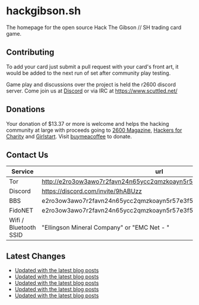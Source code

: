 # hackgibson.sh
The homepage for the open source Hack The Gibson // SH trading card game.


## Contributing

To add your card just submit a pull request with your card's front art, it would be added to the next run of set after community play testing.

Game play and discussions over the project is held the r2600 discord server. Come join us at [Discord](https://discord.com/invite/9hABUzz) or via IRC at https://www.scuttled.net/


## Donations

Your donation of $13.37 or more is welcome and helps the hacking community at large with proceeds going to [2600 Magazine](https://2600.com/), [Hackers for Charity](https://hackersforcharity.org) and [Girlstart](https://girlstart.org).  Visit [buymeacoffee](https://www.buymeacoffee.com/hackgibson.sh) to donate.


## Contact Us

Service | url
-|-
Tor | http://e2ro3ow3awo7r2favn24n65ycc2qmzkoayn5r57e3f56nvjwdcgg32ad.onion
Discord | https://discord.com/invite/9hABUzz
BBS | e2ro3ow3awo7r2favn24n65ycc2qmzkoayn5r57e3f56nvjwdcgg32ad.onion:23
FidoNET | e2ro3ow3awo7r2favn24n65ycc2qmzkoayn5r57e3f56nvjwdcgg32ad.onion:24554
Wifi / Bluetooth SSID | "Ellingson Mineral Company" or "EMC Net - <fidonet address>"

## Latest Changes
<!-- BLOG-POST-LIST:START -->
- [Updated with the latest blog posts](https://github.com/DFW2600/hackgibson.sh/commit/a6e1777f3456ca7b7db1c0dac4163eaeaafa6c4b)
- [Updated with the latest blog posts](https://github.com/DFW2600/hackgibson.sh/commit/44833afb9ddf92f2df0478ae6307da68b7d91a42)
- [Updated with the latest blog posts](https://github.com/DFW2600/hackgibson.sh/commit/222bb90c0a7865078982d5f27f7741d987a3ca8a)
- [Updated with the latest blog posts](https://github.com/DFW2600/hackgibson.sh/commit/8d0d83d939f02370faedcf1331791ed004eac2c9)
- [Updated with the latest blog posts](https://github.com/DFW2600/hackgibson.sh/commit/c4731fd1bb617d2e403f82545c1ad60308b09e8e)
<!-- BLOG-POST-LIST:END -->
